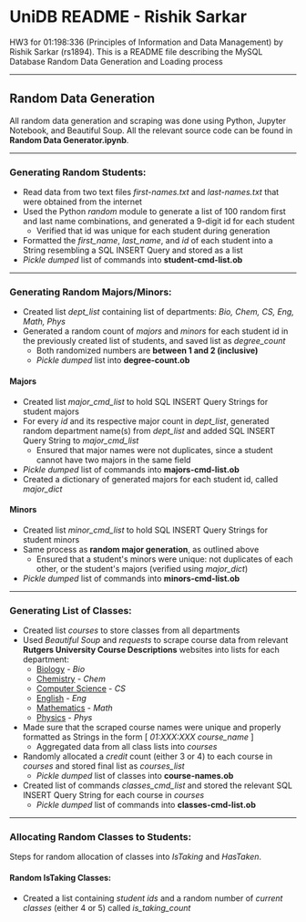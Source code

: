 # UniDB README - Rishik Sarkar
HW3 for 01:198:336 (Principles of Information and Data Management) by Rishik Sarkar (rs1894).
This is a README file describing the MySQL Database Random Data Generation and Loading process

------------------------

## Random Data Generation
All random data generation and scraping was done using Python, Jupyter Notebook, and Beautiful Soup. 
All the relevant source code can be found in **Random Data Generator.ipynb**.

------------------------

### Generating Random Students:
* Read data from two text files *first-names.txt* and *last-names.txt* that were obtained from the internet
* Used the Python *random* module to generate a list of 100 random first and last name combinations, and generated a 9-digit id for each student
  * Verified that id was unique for each student during generation
* Formatted the *first_name*, *last_name*, and *id* of each student into a String resembling a SQL INSERT Query and stored as a list
* *Pickle dumped* list of commands into **student-cmd-list.ob**

------------------------

### Generating Random Majors/Minors:
* Created list *dept_list* containing list of departments: *Bio, Chem, CS, Eng, Math, Phys*
* Generated a random count of *majors* and *minors* for each student id in the previously created list of students, and saved list as *degree_count*
  * Both randomized numbers are **between 1 and 2 (inclusive)**
  * *Pickle dumped* list into **degree-count.ob**
#### Majors
* Created list *major_cmd_list* to hold SQL INSERT Query Strings for student majors
* For every *id* and its respective major count in *dept_list*, generated random department name(s) from *dept_list* and added SQL INSERT Query String to *major_cmd_list*
  * Ensured that major names were not duplicates, since a student cannot have two majors in the same field
* *Pickle dumped* list of commands into **majors-cmd-list.ob**
* Created a dictionary of generated majors for each student id, called *major_dict*
#### Minors
* Created list *minor_cmd_list* to hold SQL INSERT Query Strings for student minors
* Same process as **random major generation**, as outlined above
  * Ensured that a student's minors were unique: not duplicates of each other, or the student's majors (verified using *major_dict*)
* *Pickle dumped* list of commands into **minors-cmd-list.ob**

------------------------

### Generating List of Classes:
* Created list *courses* to store classes from all departments
* Used *Beautiful Soup* and *requests* to scrape course data from relevant **Rutgers University Course Descriptions** websites into lists for each department:
  * [Biology](https://biology.camden.rutgers.edu/undergraduate-program/undergraduate-course-descriptions/) - *Bio*
  * [Chemistry](https://chem.rutgers.edu/academics/undergraduate-program/undergraduate-course-descriptions) - *Chem*
  * [Computer Science](https://www.cs.rutgers.edu/academics/undergraduate/course-synopses) - *CS*
  * [English](https://english.rutgers.edu/academics/undergraduate-91/undergraduate-course-descriptions/fall-2022/all-course-descriptions-fall-2022.html) - *Eng*
  * [Mathematics](https://www.math.rutgers.edu/academics/undergraduate/courses) - *Math*
  * [Physics](https://physics.camden.rutgers.edu/physics-courses/) - *Phys*
* Made sure that the scraped course names were unique and properly formatted as Strings in the form [ *01:XXX:XXX course_name* ]
  * Aggregated data from all class lists into *courses*
* Randomly allocated a *credit* count (either 3 or 4) to each course in *courses* and stored final list as *courses_list*
  * *Pickle dumped* list of classes into **course-names.ob**
* Created list of commands *classes_cmd_list* and stored the relevant SQL INSERT Query String for each course in *courses*
  * *Pickle dumped* list of commands into **classes-cmd-list.ob**

------------------------

### Allocating Random Classes to Students:
Steps for random allocation of classes into *IsTaking* and *HasTaken*.
#### Random IsTaking Classes:
* Created a list containing *student ids* and a random number of *current classes* (either 4 or 5) called *is_taking_count*


